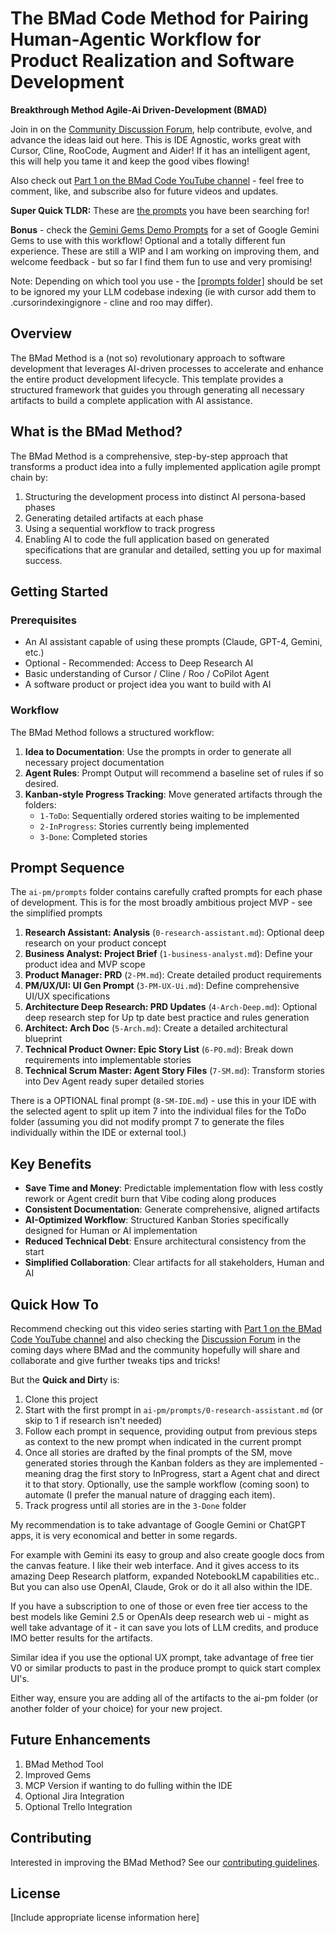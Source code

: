 # The BMad Code Method for Pairing Human-Agentic Workflow for Product Realization and Software Development

**Breakthrough Method Agile-Ai Driven-Development (BMAD)**

Join in on the [Community Discussion Forum](https://github.com/bmadcode/BMAD-METHOD/discussions), help contribute, evolve, and advance the ideas laid out here. This is IDE Agnostic, works great with Cursor, Cline, RooCode, Augment and Aider! If it has an intelligent agent, this will help you tame it and keep the good vibes flowing!

Also check out [Part 1 on the BMad Code YouTube channel](https://youtu.be/JbhiLUY_V2U) - feel free to comment, like, and subscribe also for future videos and updates.

**Super Quick TLDR:** These are [the prompts](./ai-pm/prompts/) you have been searching for!

**Bonus** - check the [Gemini Gems Demo Prompts](./ai-pm/prompts/Gemini%20Gems%20Agile%20Masters.md) for a set of Google Gemini Gems to use with this workflow! Optional and a totally different fun experience. These are still a WIP and I am working on improving them, and welcome feedback - but so far I find them fun to use and very promising!

Note: Depending on which tool you use - the [[prompts folder]](./ai-pm/prompts/) should be set to be ignored my your LLM codebase indexing (ie with cursor add them to .cursorindexingignore - cline and roo may differ).

## Overview

The BMad Method is a (not so) revolutionary approach to software development that leverages AI-driven processes to accelerate and enhance the entire product development lifecycle. This template provides a structured framework that guides you through generating all necessary artifacts to build a complete application with AI assistance.

## What is the BMad Method?

The BMad Method is a comprehensive, step-by-step approach that transforms a product idea into a fully implemented application agile prompt chain by:

1. Structuring the development process into distinct AI persona-based phases
2. Generating detailed artifacts at each phase
3. Using a sequential workflow to track progress
4. Enabling AI to code the full application based on generated specifications that are granular and detailed, setting you up for maximal success.

## Getting Started

### Prerequisites

- An AI assistant capable of using these prompts (Claude, GPT-4, Gemini, etc.)
- Optional - Recommended: Access to Deep Research AI
- Basic understanding of Cursor / Cline / Roo / CoPilot Agent
- A software product or project idea you want to build with AI

### Workflow

The BMad Method follows a structured workflow:

1. **Idea to Documentation**: Use the prompts in order to generate all necessary project documentation
2. **Agent Rules**: Prompt Output will recommend a baseline set of rules if so desired.
3. **Kanban-style Progress Tracking**: Move generated artifacts through the folders:
   - `1-ToDo`: Sequentially ordered stories waiting to be implemented
   - `2-InProgress`: Stories currently being implemented
   - `3-Done`: Completed stories

## Prompt Sequence

The `ai-pm/prompts` folder contains carefully crafted prompts for each phase of development.
This is for the most broadly ambitious project MVP - see the simplified prompts

1. **Research Assistant: Analysis** (`0-research-assistant.md`): Optional deep research on your product concept
2. **Business Analyst: Project Brief** (`1-business-analyst.md`): Define your product idea and MVP scope
3. **Product Manager: PRD** (`2-PM.md`): Create detailed product requirements
4. **PM/UX/UI: UI Gen Prompt** (`3-PM-UX-Ui.md`): Define comprehensive UI/UX specifications
5. **Architecture Deep Research: PRD Updates** (`4-Arch-Deep.md`): Optional deep research step for Up tp date best practice and rules generation
6. **Architect: Arch Doc** (`5-Arch.md`): Create a detailed architectural blueprint
7. **Technical Product Owner: Epic Story List** (`6-PO.md`): Break down requirements into implementable stories
8. **Technical Scrum Master: Agent Story Files** (`7-SM.md`): Transform stories into Dev Agent ready super detailed stories

There is a OPTIONAL final prompt (`8-SM-IDE.md`) - use this in your IDE with the selected agent to split up item 7 into the individual files for the ToDo folder (assuming you did not modify prompt 7 to generate the files individually within the IDE or external tool.)

## Key Benefits

- **Save Time and Money**: Predictable implementation flow with less costly rework or Agent credit burn that Vibe coding along produces
- **Consistent Documentation**: Generate comprehensive, aligned artifacts
- **AI-Optimized Workflow**: Structured Kanban Stories specifically designed for Human or AI implementation
- **Reduced Technical Debt**: Ensure architectural consistency from the start
- **Simplified Collaboration**: Clear artifacts for all stakeholders, Human and AI

## Quick How To

Recommend checking out this video series starting with [Part 1 on the BMad Code YouTube channel](https://youtu.be/JbhiLUY_V2U) and also checking the [Discussion Forum](https://github.com/bmadcode/BMAD-METHOD/discussions) in the coming days where BMad and the community hopefully will share and collaborate and give further tweaks tips and tricks!

But the **Quick and Dirt**y is:

1. Clone this project
2. Start with the first prompt in `ai-pm/prompts/0-research-assistant.md` (or skip to 1 if research isn't needed)
3. Follow each prompt in sequence, providing output from previous steps as context to the new prompt when indicated in the current prompt
4. Once all stories are drafted by the final prompts of the SM, move generated stories through the Kanban folders as they are implemented - meaning drag the first story to InProgress, start a Agent chat and direct it to that story. Optionally, use the sample workflow (coming soon) to automate (I prefer the manual nature of dragging each item).
5. Track progress until all stories are in the `3-Done` folder

My recommendation is to take advantage of Google Gemini or ChatGPT apps, it is very economical and better in some regards.

For example with Gemini its easy to group and also create google docs from the canvas feature. I like their web interface. And it gives access to its amazing Deep Research platform, expanded NotebookLM capabilities etc.. But you can also use OpenAI, Claude, Grok or do it all also within the IDE.

If you have a subscription to one of those or even free tier access to the best models like Gemini 2.5 or OpenAIs deep research web ui - might as well take advantage of it - it can save you lots of LLM credits, and produce IMO better results for the artifacts.

Similar idea if you use the optional UX prompt, take advantage of free tier V0 or similar products to past in the produce prompt to quick start complex UI's.

Either way, ensure you are adding all of the artifacts to the ai-pm folder (or another folder of your choice) for your new project.

## Future Enhancements

1. BMad Method Tool
2. Improved Gems
3. MCP Version if wanting to do fulling within the IDE
4. Optional Jira Integration
5. Optional Trello Integration

## Contributing

Interested in improving the BMad Method? See our [contributing guidelines](CONTRIBUTING.md).

## License

[Include appropriate license information here]
